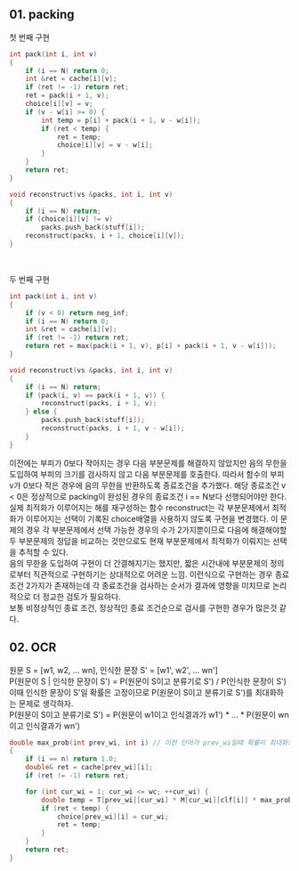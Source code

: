 ## 01. packing ##
첫 번째 구현
``` C++
int pack(int i, int v)
{
    if (i == N) return 0;
    int &ret = cache[i][v];
    if (ret != -1) return ret;
    ret = pack(i + 1, v);
    choice[i][v] = v;
    if (v - w[i] >= 0) {
        int temp = p[i] + pack(i + 1, v - w[i]);
        if (ret < temp) {
            ret = temp;
            choice[i][v] = v - w[i];
        }
    }
    return ret;
}

void reconstruct(vs &packs, int i, int v)
{
    if (i == N) return;
    if (choice[i][v] != v)
        packs.push_back(stuff[i]);
    reconstruct(packs, i + 1, choice[i][v]);
}
```
<br>

두 번째 구현
``` C++
int pack(int i, int v)
{
    if (v < 0) return neg_inf;
    if (i == N) return 0;
    int &ret = cache[i][v];
    if (ret != -1) return ret;
    return ret = max(pack(i + 1, v), p[i] + pack(i + 1, v - w[i]));
}

void reconstruct(vs &packs, int i, int v)
{
    if (i == N) return;
    if (pack(i, v) == pack(i + 1, v)) {
        reconstruct(packs, i + 1, v);
    } else {
        packs.push_back(stuff[i]);
        reconstruct(packs, i + 1, v - w[i]);
    }
}
```
이전에는 부피가 0보다 작아지는 경우 다음 부분문제를 해결하지 않았지만 음의 무한을 도입하여 부피의 크기를 검사하지 않고 다음 부분문제를 호출한다. 따라서 함수의 부피 v가 0보다 작은 경우에 음의 무한을 반환하도록 종료조건을 추가했다. 해당 종료조건 v < 0은 정상적으로 packing이 완성된 경우의 종료조건 i == N보다 선행되어야만 한다.  
실제 최적화가 이루어지는 해를 재구성하는 함수 reconstruct는 각 부분문제에서 최적화가 이루어지는 선택이 기록된 choice배열을 사용하지 않도록 구현을 변경했다. 이 문제의 경우 각 부분문제에서 선택 가능한 경우의 수가 2가지뿐이므로 다음에 해결해야할 두 부분문제의 정답을 비교하는 것만으로도 현재 부분문제에서 최적화가 이뤄지는 선택을 추적할 수 있다.  
음의 무한을 도입하여 구현이 더 간결해지기는 했지만, 짧은 시간내에 부분문제의 정의로부터 직관적으로 구현하기는 상대적으로 어려운 느낌. 이런식으로 구현하는 경우 종료조건 2가지가 존재하는데 각 종료조건을 검사하는 순서가 결과에 영향을 미치므로 논리적으로 더 정교한 검토가 필요하다.  
보통 비정상적인 종료 조건, 정상적인 종료 조건순으로 검사를 구현한 경우가 많은것 같다.
<br>

## 02. OCR ##
원문 S = [w1, w2, ... wn], 인식한 문장 S' = [w1', w2', ... wn']  
P(원문이 S | 인식한 문장이 S') = P(원문이 S이고 분류기로 S') / P(인식한 문장이 S')  
이때 인식한 문장이 S'일 확률은 고정이므로 P(원문이 S이고 분류기로 S')를 최대화하는 문제로 생각하자.  
P(원문이 S이고 분류기로 S') = P(원문이 w1이고 인식결과가 w1') * ... * P(원문이 wn이고 인식결과가 wn')  
```C++
double max_prob(int prev_wi, int i) // 이전 단어가 prev_wi일때 확률이 최대화되는 i번째 단어 결정
{
    if (i == n) return 1.0;
    double& ret = cache[prev_wi][i];
    if (ret != -1) return ret;

    for (int cur_wi = 1; cur_wi <= wc; ++cur_wi) {
        double temp = T[prev_wi][cur_wi] * M[cur_wi][clf[i]] * max_prob(cur_wi, i + 1);
        if (ret < temp) {
            choice[prev_wi][i] = cur_wi;
            ret = temp;
        }
    }
    return ret;
}
```